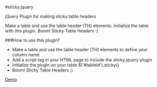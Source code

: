 #sticky.jquery

jQuery Plugin for making sticky table headers

Make a table and use the table header (TH) elements. Initialize the table with this plugin. Boom! Sticky Table Headers :)

###How to use this plugin?
* Make a table and use the table header (TH) elements to define your column name
* Add a script tag in your HTML page to include the sticky.jquery plugin
* Initialize the plugin on your table $('#tableId').sticky()
* Boom! Sticky Table Headers :)

[Demo](http://walmik.info/demos/sticky.jquery/)